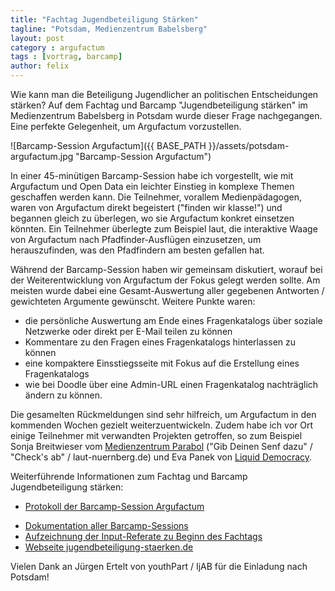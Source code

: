 ```yaml
---
title: "Fachtag Jugendbeteiligung Stärken"
tagline: "Potsdam, Medienzentrum Babelsberg"
layout: post
category : argufactum
tags : [vortrag, barcamp]
author: felix
---
```


Wie kann man die Beteiligung Jugendlicher an politischen Entscheidungen stärken? Auf dem Fachtag und Barcamp "Jugendbeteiligung stärken" im Medienzentrum Babelsberg in Potsdam wurde dieser Frage nachgegangen. Eine perfekte Gelegenheit, um Argufactum vorzustellen.

![Barcamp-Session Argufactum]({{ BASE_PATH }}/assets/potsdam-argufactum.jpg "Barcamp-Session Argufactum")

In einer 45-minütigen Barcamp-Session habe ich vorgestellt, wie mit Argufactum und Open Data ein leichter Einstieg in komplexe Themen geschaffen werden kann. Die Teilnehmer, vorallem Medienpädagogen, waren von Argufactum direkt begeistert ("finden wir klasse!") und begannen gleich zu überlegen, wo sie Argufactum konkret einsetzen könnten. Ein Teilnehmer überlegte zum Beispiel laut, die interaktive Waage von Argufactum nach Pfadfinder-Ausflügen einzusetzen, um herauszufinden, was den Pfadfindern am besten gefallen hat.

Während der Barcamp-Session haben wir gemeinsam diskutiert, worauf bei der Weiterentwicklung von Argufactum der Fokus gelegt werden sollte. Am meisten wurde dabei eine Gesamt-Auswertung aller gegebenen Antworten / gewichteten Argumente gewünscht. Weitere Punkte waren:
* die persönliche Auswertung am Ende eines Fragenkatalogs über soziale Netzwerke oder direkt per E-Mail teilen zu können
* Kommentare zu den Fragen eines Fragenkatalogs hinterlassen zu können
* eine kompaktere Einsstiegsseite mit Fokus auf die Erstellung eines Fragenkatalogs
* wie bei Doodle über eine Admin-URL einen Fragenkatalog nachträglich ändern zu können. 

Die gesamelten Rückmeldungen sind sehr hilfreich, um Argufactum in den kommenden Wochen gezielt weiterzuentwickeln. Zudem habe ich vor Ort einige Teilnehmer mit verwandten Projekten getroffen, so zum Beispiel Sonja Breitwieser vom [Medienzentrum Parabol](http://parabol.de/) ("Gib Deinen Senf dazu" / "Check's ab" / laut-nuernberg.de) und Eva Panek von [Liquid Democracy](https://liqd.net/).

Weiterführende Informationen zum Fachtag und Barcamp Jugendbeteiligung stärken:
+ [Protokoll der Barcamp-Session Argufactum](http://yourpart.eu/p/jos13-4-2)
* [Dokumentation aller Barcamp-Sessions](https://docs.google.com/spreadsheet/ccc?key=0ArSzNwjRxW9xdGtpSDRoUlM5NFJpakFvcFRzemhjeUE#gid=2)
* [Aufzeichnung der Input-Referate zu Beginn des Fachtags](http://www.jugendbeteiligung-staerken.de/2013/06/live-stream/)
* [Webseite jugendbeteiligung-staerken.de](http://www.jugendbeteiligung-staerken.de/)

Vielen Dank an Jürgen Ertelt von youthPart / IjAB für die Einladung nach Potsdam!
